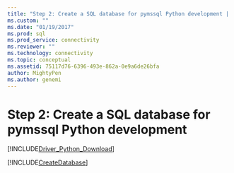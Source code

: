 ```yaml
---
title: "Step 2: Create a SQL database for pymssql Python development | Microsoft Docs"
ms.custom: ""
ms.date: "01/19/2017"
ms.prod: sql
ms.prod_service: connectivity
ms.reviewer: ""
ms.technology: connectivity
ms.topic: conceptual
ms.assetid: 75117d76-6396-493e-862a-0e9a6de26bfa
author: MightyPen
ms.author: genemi
---
```

# Step 2: Create a SQL database for pymssql Python development
[!INCLUDE[Driver_Python_Download](../../../includes/driver_python_download.md)]

[!INCLUDE[CreateDatabase](../../../includes/createdatabase.md)]
